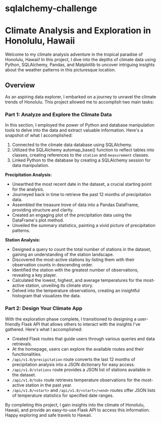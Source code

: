 # sqlalchemy-challenge
# Climate Analysis and Exploration in Honolulu, Hawaii

Welcome to my climate analysis adventure in the tropical paradise of Honolulu, Hawaii! In this project, I dive into the depths of climate data using Python, SQLAlchemy, Pandas, and Matplotlib to uncover intriguing insights about the weather patterns in this picturesque location.

## Overview

As an aspiring data explorer, I embarked on a journey to unravel the climate trends of Honolulu. This project allowed me to accomplish two main tasks:

### Part 1: Analyze and Explore the Climate Data

In this section, I employed the power of Python and database manipulation tools to delve into the data and extract valuable information. Here's a snapshot of what I accomplished:

1. Connected to the climate data database using SQLAlchemy.
2. Utilized the SQLAlchemy automap_base() function to reflect tables into classes, creating references to the `station` and `measurement` classes.
3. Linked Python to the database by creating a SQLAlchemy session for data manipulation.

**Precipitation Analysis:**
- Unearthed the most recent date in the dataset, a crucial starting point for the analysis.
- Journeyed back in time to retrieve the past 12 months of precipitation data.
- Assembled the treasure trove of data into a Pandas DataFrame, providing structure and clarity.
- Created an engaging plot of the precipitation data using the DataFrame's plot method.
- Unveiled the summary statistics, painting a vivid picture of precipitation patterns.

**Station Analysis:**
- Designed a query to count the total number of stations in the dataset, gaining an understanding of the station landscape.
- Discovered the most-active stations by listing them with their observation counts in descending order.
- Identified the station with the greatest number of observations, revealing a key player.
- Calculated the lowest, highest, and average temperatures for the most-active station, unveiling its climate story.
- Delved into the temperature observations, creating an insightful histogram that visualizes the data.

### Part 2: Design Your Climate App

With the exploration phase complete, I transitioned to designing a user-friendly Flask API that allows others to interact with the insights I've gathered. Here's what I accomplished:

- Created Flask routes that guide users through various queries and data retrievals.
- At the homepage, users can explore the available routes and their functionalities.
- `/api/v1.0/precipitation` route converts the last 12 months of precipitation analysis into a JSON dictionary for easy access.
- `/api/v1.0/stations` route provides a JSON list of stations available in the dataset.
- `/api/v1.0/tobs` route retrieves temperature observations for the most-active station in the past year.
- `/api/v1.0/<start>` and `/api/v1.0/<start>/<end>` routes offer JSON lists of temperature statistics for specified date ranges.


By completing this project, I gain insights into the climate of Honolulu, Hawaii, and provide an easy-to-use Flask API to access this information. Happy exploring and safe travels to Hawaii. 

